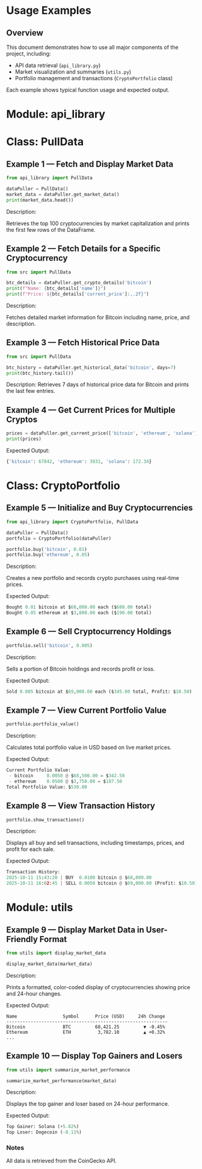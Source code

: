 # Usage Examples

## Overview
This document demonstrates how to use all major components of the project, including:
- API data retrieval (`api_library.py`)
- Market visualization and summaries (`utils.py`)
- Portfolio management and transactions (`CryptoPortfolio` class)

Each example shows typical function usage and expected output.

# Module: api_library

# Class: PullData

## Example 1 — Fetch and Display Market Data
```python
from api_library import PullData

dataPuller = PullData()
market_data = dataPuller.get_market_data()
print(market_data.head())
```
Description:

Retrieves the top 100 cryptocurrencies by market capitalization and prints the first few rows of the DataFrame.

## Example 2 — Fetch Details for a Specific Cryptocurrency
```python
from src import PullData

btc_details = dataPuller.get_crypto_details('bitcoin')
print(f"Name: {btc_details['name']}")
print(f"Price: ${btc_details['current_price']:,.2f}")
```
Description:

Fetches detailed market information for Bitcoin including name, price, and description.

## Example 3 — Fetch Historical Price Data
```python
from src import PullData

btc_history = dataPuller.get_historical_data('bitcoin', days=7)
print(btc_history.tail())
```
Description:
Retrieves 7 days of historical price data for Bitcoin and prints the last few entries.

## Example 4 — Get Current Prices for Multiple Cryptos
```python
prices = dataPuller.get_current_price(['bitcoin', 'ethereum', 'solana'])
print(prices)
```

Expected Output:
```python
{'bitcoin': 67842, 'ethereum': 3831, 'solana': 172.34}
```

# Class: CryptoPortfolio

## Example 5 — Initialize and Buy Cryptocurrencies
```python
from api_library import CryptoPortfolio, PullData

dataPuller = PullData()
portfolio = CryptoPortfolio(dataPuller)

portfolio.buy('bitcoin', 0.01)
portfolio.buy('ethereum', 0.05)
```
Description:

Creates a new portfolio and records crypto purchases using real-time prices.

Expected Output:
```python
Bought 0.01 bitcoin at $68,000.00 each ($680.00 total)
Bought 0.05 ethereum at $3,800.00 each ($190.00 total)
```

## Example 6 — Sell Cryptocurrency Holdings
```python
portfolio.sell('bitcoin', 0.005)
```
Description:

Sells a portion of Bitcoin holdings and records profit or loss.

Expected Output:
```python
Sold 0.005 bitcoin at $69,000.00 each ($345.00 total, Profit: $10.50)
```

## Example 7 — View Current Portfolio Value
```python
portfolio.portfolio_value()
```
Description:

Calculates total portfolio value in USD based on live market prices.

Expected Output:
```python
Current Portfolio Value:
 - bitcoin     0.0050 @ $68,500.00 = $342.50
 - ethereum    0.0500 @ $3,750.00 = $187.50
Total Portfolio Value: $530.00
```

## Example 8 — View Transaction History
```python
portfolio.show_transactions()
```
Description:

Displays all buy and sell transactions, including timestamps, prices, and profit for each sale.

Expected Output:
```py
Transaction History:
2025-10-11 15:43:20 | BUY  0.0100 bitcoin @ $68,000.00
2025-10-11 16:02:45 | SELL 0.0050 bitcoin @ $69,000.00 (Profit: $10.50)
```
# Module: utils

## Example 9 — Display Market Data in User-Friendly Format
```py
from utils import display_market_data

display_market_data(market_data)
```
Description:

Prints a formatted, color-coded display of cryptocurrencies showing price and 24-hour changes.

Expected Output:
```
Name                 Symbol      Price (USD)     24h Change
------------------------------------------------------------
Bitcoin              BTC         68,421.25         ▼ -0.45%
Ethereum             ETH          3,782.10         ▲ +0.32%
...
```

## Example 10 — Display Top Gainers and Losers
```py
from utils import summarize_market_performance

summarize_market_performance(market_data)
```
Description:

Displays the top gainer and loser based on 24-hour performance.

Expected Output:
```py
Top Gainer: Solana (+5.82%)
Top Loser: Dogecoin (-8.11%)
```



### Notes

All data is retrieved from the CoinGecko API.
